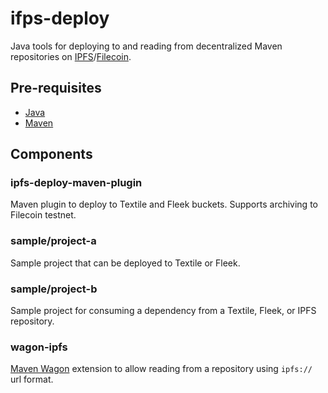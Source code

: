 # ifps-deploy
Java tools for deploying to and reading from decentralized Maven repositories on [IPFS](https://ipfs.io/)/[Filecoin](https://filecoin.io/).

## Pre-requisites
- [Java](https://adoptopenjdk.net/)
- [Maven](https://maven.apache.org/)

## Components

### ipfs-deploy-maven-plugin
Maven plugin to deploy to Textile and Fleek buckets. Supports archiving to Filecoin testnet.

### sample/project-a
Sample project that can be deployed to Textile or Fleek.

### sample/project-b
Sample project for consuming a dependency from a Textile, Fleek, or IPFS repository.

### wagon-ipfs
[Maven Wagon](https://github.com/apache/maven-wagon) extension to allow reading from a repository using `ipfs://` url format.
